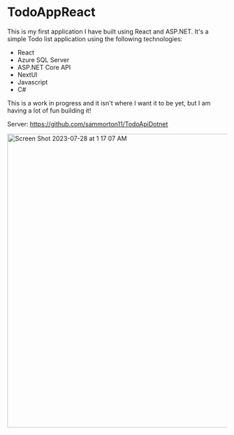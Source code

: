 # TodoAppReact
This is my first application I have built using React and ASP.NET. It's a simple Todo list application using the following technologies:

- React
- Azure SQL Server
- ASP.NET Core API
- NextUI
- Javascript
- C#

This is a work in progress and it isn't where I want it to be yet, but I am having a lot of fun building it!

Server: https://github.com/sammorton11/TodoApiDotnet

<img width="673" alt="Screen Shot 2023-07-28 at 1 17 07 AM" src="https://github.com/sammorton11/TodoAppReact/assets/86651172/e58194db-48c1-4e46-84ae-856d42be88a2">
